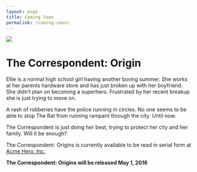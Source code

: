 ```yaml
---
layout: page
title: Coming Soon
permalink: /coming-soon/
---
```


<a href = "http://bit.ly/CaATRB">
<img src = "https://dl.dropboxusercontent.com/u/45369/Origin-Cover-Mock.png" link = "http://bit.ly/CaATRB">
</a>
<h1>The Correspondent: Origin</h1>

Ellie is a normal high school girl having another boring summer. She works at her parents hardware store and has just broken up with her boyfriend. She didn’t plan on becoming a superhero. Frustrated by her recent breakup she is just trying to move on. 

A rash of robberies have the police running in circles. No one seems to be able to stop The Rat from running rampant through the city. Until now. 

The Correspondent is just doing her best, trying to protect her city and her family. Will it be enough? 

The Correspondent: Origins is currently available to be read in serial form at [Acme Hero, Inc.](http://acmeheroinc.com)

**The Correspondent: Origins will be released May 1, 2016**









